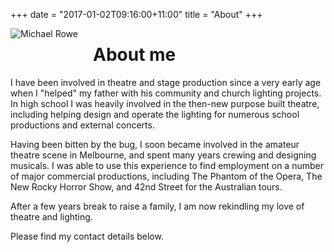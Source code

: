 +++
date = "2017-01-02T09:16:00+11:00"
title = "About"
+++

<img src="/img/me.jpg" alt="Michael Rowe" style="float: left; margin: 0px 24px 32px 0px;"/>

# About me

I have been involved in theatre and stage production since a very
early age when I "helped" my father with his community and church
lighting projects. In high school I was heavily involved in the
then-new purpose built theatre, including helping design and operate
the lighting for numerous school productions and external concerts.

Having been bitten by the bug, I soon became involved in the amateur
theatre scene in Melbourne, and spent many years crewing and designing
musicals. I was able to use this experience to find employment on a
number of major commercial productions, including The Phantom of the
Opera, The New Rocky Horror Show, and 42nd Street for the Australian
tours.

After a few years break to raise a family, I am now rekindling my love
of theatre and lighting.

Please find my contact details below.
